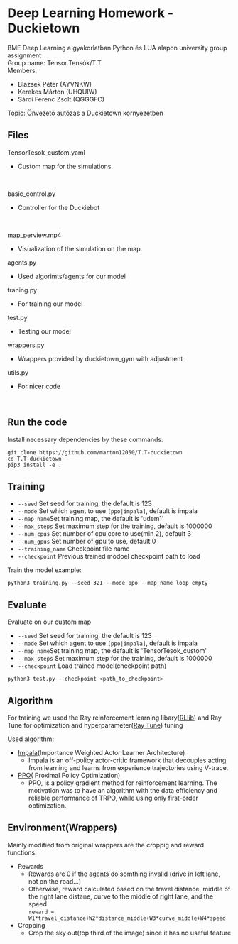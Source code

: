 # Deep Learning Homework - Duckietown
BME Deep Learning a gyakorlatban Python és LUA alapon university group assignment <br />
Group name: Tensor.Tensók/T.T <br />
Members: <br />
- Blazsek Péter (AYVNKW) <br />
- Kerekes Márton (UHQUIW) <br />
- Sárdi Ferenc Zsolt (QGGGFC) <br />

Topic: Önvezető autózás a Duckietown környezetben <br />

## Files 
TensorTesok_custom.yaml <br />
- Custom map for the simulations. <br />
<br />

basic_control.py <br />
- Controller for the Duckiebot <br />
<br />

map_perview.mp4 <br />
- Visualization of the simulation on the map. <br />

agents.py <br />
- Used algorimts/agents for our model<br />

traning.py <br />
- For training our model <br />

test.py <br />
- Testing our model <br />

wrappers.py <br />
- Wrappers provided by duckietown_gym with adjustment

utils.py
 - For nicer code
 <br />

## Run the code

Install necessary dependencies by these commands:
```
git clone https://github.com/marton12050/T.T-duckietown
cd T.T-duckietown
pip3 install -e .
```
## Training
- `--seed`  Set seed for training, the default is 123
- `--mode` Set which agent to use `[ppo|impala]`, default is impala
- `--map_name`Set training map, the default is 'udem1'
- `--max_steps` Set maximum step for the training, default is 1000000
- `--num_cpus` Set number of cpu core to use(min 2), default 3
- `--num_gpus` Set number of gpu to use, default 0
- `--training_name` Checkpoint file name
- `--checkpoint` Previous trained modoel checkpoint path to load

Train the model example:
```
python3 training.py --seed 321 --mode ppo --map_name loop_empty
```

## Evaluate
Evaluate on our custom map
- `--seed`  Set seed for training, the default is 123
- `--mode` Set which agent to use `[ppo|impala]`, default is impala
- `--map_name`Set training map, the default is 'TensorTesok_custom'
- `--max_steps` Set maximum step for the training, default is 1000000
- `--checkpoint` Load trained model(checkpoint path)

```
python3 test.py --checkpoint <path_to_checkpoint>
```

## Algorithm
 For training we used the Ray reinforcement learning libary([RLlib](https://docs.ray.io/en/latest/rllib/index.html)) and Ray Tune for optimization and hyperparameter([Ray Tune](https://docs.ray.io/en/latest/tune/index.html)) tuning 

 Used algorithm:

 - [Impala](https://arxiv.org/abs/1802.01561)(Importance Weighted Actor Learner Architecture)
    - Impala is an off-policy actor-critic framework that decouples acting from learning and learns from experience trajectories using V-trace.
 - [PPO](https://arxiv.org/abs/1707.06347)(
 Proximal Policy Optimization) 
    - PPO, is a policy gradient method for reinforcement learning. The motivation was to have an algorithm with the data efficiency and reliable performance of TRPO, while using only first-order optimization. 

## Environment(Wrappers)
Mainly modified from original wrappers are the croppig and reward functions. 

- Rewards
    - Rewards are 0 if the agents do somthing invalid (drive in left lane, not on the road...)
    - Otherwise, reward calculated based on the travel distance, middle of the right lane distane, curve to the middle of right lane, and the speed</br>
    `reward = W1*travel_distance+W2*distance_middle+W3*curve_middle+W4*speed`
- Cropping
    - Crop the sky out(top third of the image) since it has no useful feature

  